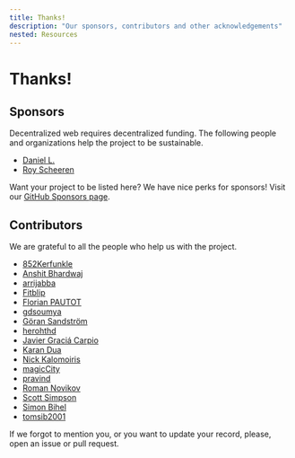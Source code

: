 ```yaml
---
title: Thanks!
description: "Our sponsors, contributors and other acknowledgements"
nested: Resources
---
```


# Thanks!

## Sponsors

Decentralized web requires decentralized funding. The following people and organizations help the project to be sustainable.

- [Daniel L.](https://github.com/dansan566)
- [Roy Scheeren](https://github.com/royscheeren)

Want your project to be listed here? We have nice perks for sponsors! Visit our [GitHub Sponsors page](https://github.com/sponsors/dipdup-io).

## Contributors

We are grateful to all the people who help us with the project.

- [852Kerfunkle](https://github.com/852Kerfunkle)
- [Anshit Bhardwaj](https://github.com/Anshit01)
- [arrijabba](https://github.com/arrijabba)
- [Fitblip](https://github.com/Fitblip)
- [Florian PAUTOT](https://github.com/xflpt)
- [gdsoumya](https://github.com/gdsoumya)
- [Göran Sandström](https://github.com/veqtor)
- [herohthd](https://github.com/herohthd)
- [Javier Graciá Carpio](https://github.com/jagracar)
- [Karan Dua](https://github.com/Karantezsure)
- [Nick Kalomoiris](https://github.com/nikos-kalomoiris)
- [magicCity](https://github.com/tezosmiami)
- [pravind](https://github.com/pravind)
- [Roman Novikov](https://github.com/mystdeim)
- [Scott Simpson](https://github.com/scottincrypto)
- [Simon Bihel](https://github.com/sbihel)
- [tomsib2001](https://github.com/tomsib2001)

If we forgot to mention you, or you want to update your record, please, open an issue or pull request.

